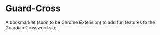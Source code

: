 # Guard-Cross

A bookmarklet (soon to be Chrome Extension) to add fun features to the Guardian Crossword site.


